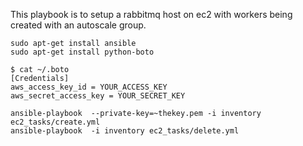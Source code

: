 This playbook is to setup a rabbitmq host on ec2 with workers being created with an autoscale group.

    sudo apt-get install ansible
    sudo apt-get install python-boto

    $ cat ~/.boto 
    [Credentials]
    aws_access_key_id = YOUR_ACCESS_KEY
    aws_secret_access_key = YOUR_SECRET_KEY

    ansible-playbook  --private-key=~thekey.pem -i inventory ec2_tasks/create.yml
    ansible-playbook  -i inventory ec2_tasks/delete.yml
